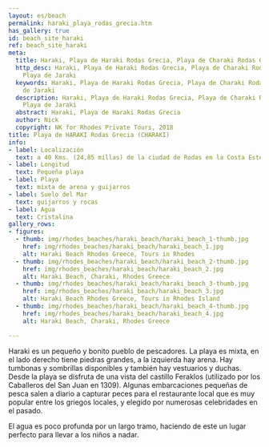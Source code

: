 ```yaml
---
layout: es/beach
permalink: haraki_playa_rodas_grecia.htm
has_gallery: true
id: beach_site_haraki
ref: beach_site_haraki
meta:
  title: Haraki, Playa de Haraki Rodas Grecia, Playa de Charaki Rodas Grecia
  http_desc: Haraki, Playa de Haraki Rodas Grecia, Playa de Charaki Rodas Grecia,
    Playa de Jaraki
  keywords: Haraki, Playa de Haraki Rodas Grecia, Playa de Charaki Rodas Grecia, Playa
    de Jaraki
  description: Haraki, Playa de Haraki Rodas Grecia, Playa de Charaki Rodas Grecia,
    Playa de Jaraki
  abstract: Haraki, Playa de Haraki Rodas Grecia
  author: Nick
  copyright: NK for Rhodes Private Tours, 2018
title: Playa de HARAKI Rodas Grecia (CHARAKI)
info:
- label: Localización
  text: a 40 Kms. (24,85 millas) de la ciudad de Rodas en la Costa Este
- label: Longitud
  text: Pequeña playa
- label: Playa
  text: mixta de arena y guijarros
- label: Suelo del Mar
  text: guijarros y rocas
- label: Agua
  text: Cristalina
gallery_rows:
- figures:
  - thumb: img/rhodes_beaches/haraki_beach/haraki_beach_1-thumb.jpg
    href: img/rhodes_beaches/haraki_beach/haraki_beach_1.jpg
    alt: Haraki Beach Rhodes Greece, Tours in Rhodes
  - thumb: img/rhodes_beaches/haraki_beach/haraki_beach_2-thumb.jpg
    href: img/rhodes_beaches/haraki_beach/haraki_beach_2.jpg
    alt: Haraki Beach, Charaki, Rhodes Greece
  - thumb: img/rhodes_beaches/haraki_beach/haraki_beach_3-thumb.jpg
    href: img/rhodes_beaches/haraki_beach/haraki_beach_3.jpg
    alt: Haraki Beach Rhodes Greece, Tours in Rhodes Island
  - thumb: img/rhodes_beaches/haraki_beach/haraki_beach_4-thumb.jpg
    href: img/rhodes_beaches/haraki_beach/haraki_beach_4.jpg
    alt: Haraki Beach, Charaki, Rhodes Greece

---
```

Haraki es un pequeño y bonito pueblo de pescadores. La playa es mixta, en el lado derecho tiene piedras grandes, a la izquierda hay arena. Hay tumbonas y sombrillas disponibles y también hay vestuarios y duchas. Desde la playa se disfruta de una vista del castillo Feraklos (utilizado por los Caballeros del San Juan en 1309). Algunas embarcaciones pequeñas de pesca salen a diario a capturar peces para el restaurante local que es muy popular entre los griegos locales, y elegido por numerosas celebridades en el pasado.

El agua es poco profunda por un largo tramo, haciendo de este un lugar perfecto para llevar a los niños a nadar.